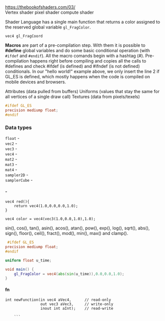 
https://thebookofshaders.com/03/  
Vertex shader pixel shader compute shader

Shader Language has a single main function that returns a color assigned to the reserved global variable `gl_FragColor`. 

`vec4 gl_FragCoord`  

**Macros** are part of a pre-compilation step. With them it is possible to **#define** global variables and do some basic conditional operation (with `#ifdef` and `#endif`). All the macro comands begin with a hashtag (#). Pre-compilation happens right before compiling and copies all the calls to #defines and check #ifdef (is defined) and #ifndef (is not defined) conditionals. In our "hello world!" example above, we only insert the line 2 if GL_ES is defined, which mostly happens when the code is compiled on mobile devices and browsers.  



Attributes (data pulled from buffers)
Uniforms (values that stay the same for all vertices of a single draw call)
Textures (data from pixels/texels)


```glsl
#ifdef GL_ES
precision mediump float;
#endif
```

### Data types  

`float` -  
`vec2` -   
`vec3` -   
`vec4` -   
`mat2` -   
`mat3` -   
`mat4` -   
`sampler2D` -  
`samplerCube` - 

#### - 

```
vec4 red(){
    return vec4(1.0,0.0,0.0,1.0);
}
```

```
vec4 color = vec4(vec3(1.0,0.0,1.0),1.0);
```
 sin(), cos(), tan(), asin(), acos(), atan(), pow(), exp(), log(), sqrt(), abs(), sign(), floor(), ceil(), fract(), mod(), min(), max() and clamp().
 
```glsl
 #ifdef GL_ES
precision mediump float;
#endif

uniform float u_time;

void main() {
	gl_FragColor = vec4(abs(sin(u_time)),0.0,0.0,1.0);
}
```
#### fn
```
int newFunction(in vec4 aVec4,      // read-only
                out vec3 aVec3,     // write-only
                inout int aInt);    // read-write
		
	```
